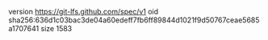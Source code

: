 version https://git-lfs.github.com/spec/v1
oid sha256:636d1c03bac3de04a60edeff7fb6ff89844d1021f9d50767ceae5685a1707641
size 1583
